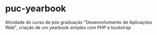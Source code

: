 # puc-yearbook
Atividade do curso de pós graduação "Desenvolvimento de Aplicações Web", criação de um yearbook simples com PHP e bootstrap
